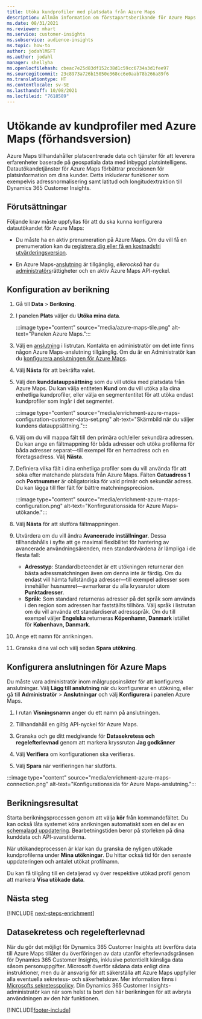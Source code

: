 ```yaml
---
title: Utöka kundprofiler med platsdata från Azure Maps
description: Allmän information om förstapartsberikande för Azure Maps.
ms.date: 08/31/2021
ms.reviewer: mhart
ms.service: customer-insights
ms.subservice: audience-insights
ms.topic: how-to
author: jodahlMSFT
ms.author: jodahl
manager: shellyha
ms.openlocfilehash: cbeac7e25d83df152c38d1c59cc6734a3d1fee97
ms.sourcegitcommit: 23c8973a726b15050e368cc6e0aab78b266a89f6
ms.translationtype: HT
ms.contentlocale: sv-SE
ms.lasthandoff: 10/08/2021
ms.locfileid: "7618589"
---
```

# <a name="enrichment-of-customer-profiles-with-azure-maps-preview"></a>Utökande av kundprofiler med Azure Maps (förhandsversion)

Azure Maps tillhandahåller platscentrerade data och tjänster för att leverera erfarenheter baserade på geospatiala data med inbyggd platsintelligens. Datautökandetjänster för Azure Maps förbättrar precisionen för platsinformation om dina kunder. Detta inkluderar funktioner som exempelvis adressnormalisering samt latitud och longitudextraktion till Dynamics 365 Customer Insights.

## <a name="prerequisites"></a>Förutsättningar

Följande krav måste uppfyllas för att du ska kunna konfigurera datautökandet för Azure Maps:

- Du måste ha en aktiv prenumeration på Azure Maps. Om du vill få en prenumeration kan du [registrera dig eller få en kostnadsfri utvärderingsversion](https://azure.microsoft.com/services/azure-maps/).

- En Azure Maps-[anslutning](connections.md) är tillgänglig, *ellerockså* har du [administratörs](permissions.md#administrator)rättigheter och en aktiv Azure Maps API-nyckel.

## <a name="configure-the-enrichment"></a>Konfiguration av berikning

1. Gå till **Data** > **Berikning**. 

1. I panelen **Plats** väljer du **Utöka mina data**.

   :::image type="content" source="media/azure-maps-tile.png" alt-text="Panelen Azure Maps.":::

1. Välj en [anslutning](connections.md) i listrutan. Kontakta en administratör om det inte finns någon Azure Maps-anslutning tillgänglig. Om du är en Administratör kan du [konfigurera anslutningen för Azure Maps](#configure-the-connection-for-azure-maps). 

1. Välj **Nästa** för att bekräfta valet.

1. Välj den **kunddatauppsättning** som du vill utöka med platsdata från Azure Maps. Du kan välja entiteten **Kund** om du vill utöka alla dina enhetliga kundprofiler, eller välja en segmententitet för att utöka endast kundprofiler som ingår i det segmentet.

    :::image type="content" source="media/enrichment-azure-maps-configuration-customer-data-set.png" alt-text="Skärmbild när du väljer kundens datauppsättning.":::

1. Välj om du vill mappa fält till den primära och/eller sekundära adressen. Du kan ange en fältmappning för båda adresser och utöka profilerna för båda adresser separat&mdash;till exempel för en hemadress och en företagsadress. Välj **Nästa**.

1. Definiera vilka fält i dina enhetliga profiler som du vill använda för att söka efter matchande platsdata från Azure Maps. Fälten **Gatuadress 1** och **Postnummer** är obligatoriska för vald primär och sekundär adress. Du kan lägga till fler fält för bättre matchningsprecision.

   :::image type="content" source="media/enrichment-azure-maps-configuration.png" alt-text="Konfirgurationssida för Azure Maps-utökande.":::

1. Välj **Nästa** för att slutföra fältmappningen.

1. Utvärdera om du vill ändra **Avancerade inställningar**. Dessa tillhandahålls i syfte att ge maximal flexibilitet för hantering av avancerade användningsärenden, men standardvärdena är lämpliga i de flesta fall:
   - **Adresstyp**: Standardbeteendet är ett utökningen returnerar den bästa adressmatchningen även om denna inte är färdig. Om du endast vill hämta fullständiga adresser&mdash;till exempel adresser som innehåller husnumret&mdash;avmarkerar du alla kryssrutor utom **Punktadresser**. 
   - **Språk**: Som standard returneras adresser på det språk som används i den region som adressen har fastställts tillhöra. Välj språk i listrutan om du vill använda ett standardiserat adressspråk. Om du till exempel väljer **Engelska** returneras **Köpenhamn, Danmark** istället för **København, Danmark**.

1. Ange ett namn för anrikningen.

1. Granska dina val och välj sedan **Spara utökning**.

## <a name="configure-the-connection-for-azure-maps"></a>Konfigurera anslutningen för Azure Maps

Du måste vara administratör inom målgruppsinsikter för att konfigurera anslutningar. Välj **Lägg till anslutning** när du konfigurerar en utökning, eller gå till **Administratör** > **Anslutningar** och välj **Konfigurera** i panelen Azure Maps.

1. I rutan **Visningsnamn** anger du ett namn på anslutningen.

1. Tillhandahåll en giltig API-nyckel för Azure Maps.

1. Granska och ge ditt medgivande för **Datasekretess och regelefterlevnad** genom att markera kryssrutan **Jag godkänner**

1. Välj **Verifiera** om konfigurationen ska verifieras.

1. Välj **Spara** när verifieringen har slutförts.

:::image type="content" source="media/enrichment-azure-maps-connection.png" alt-text="Konfigurationssida för Azure Maps-anslutning.":::

## <a name="enrichment-results"></a>Berikningsresultat

Starta berikningsprocessen genom att välja **kör** från kommandofältet. Du kan också låta systemet köra anrikningen automatiskt som en del av en [schemalagd uppdatering](system.md#schedule-tab). Bearbetningstiden beror på storleken på dina kunddata och API-svarstiderna.

När utökandeprocessen är klar kan du granska de nyligen utökade kundprofilerna under **Mina utökningar**. Du hittar också tid för den senaste uppdateringen och antalet utökat profilnamn.

Du kan få tillgång till en detaljerad vy över respektive utökad profil genom att markera **Visa utökade data**.

## <a name="next-steps"></a>Nästa steg

[!INCLUDE [next-steps-enrichment](../includes/next-steps-enrichment.md)]

## <a name="data-privacy-and-compliance"></a>Datasekretess och regelefterlevnad

När du gör det möjligt för Dynamics 365 Customer Insights att överföra data till Azure Maps tillåter du överföringen av data utanför efterlevnadsgränsen för Dynamics 365 Customer Insights, inklusive potentiellt känsliga data såsom personuppgifter. Microsoft överför sådana data enligt dina instruktioner, men du är ansvarig för att säkerställa att Azure Maps uppfyller alla eventuella sekretess- och säkerhetskrav. Mer information finns i [Microsofts sekretesspolicy](https://go.microsoft.com/fwlink/?linkid=396732).
Din Dynamics 365 Customer Insights-administratör kan när som helst ta bort den här berikningen för att avbryta användningen av den här funktionen.

[!INCLUDE[footer-include](../includes/footer-banner.md)]

